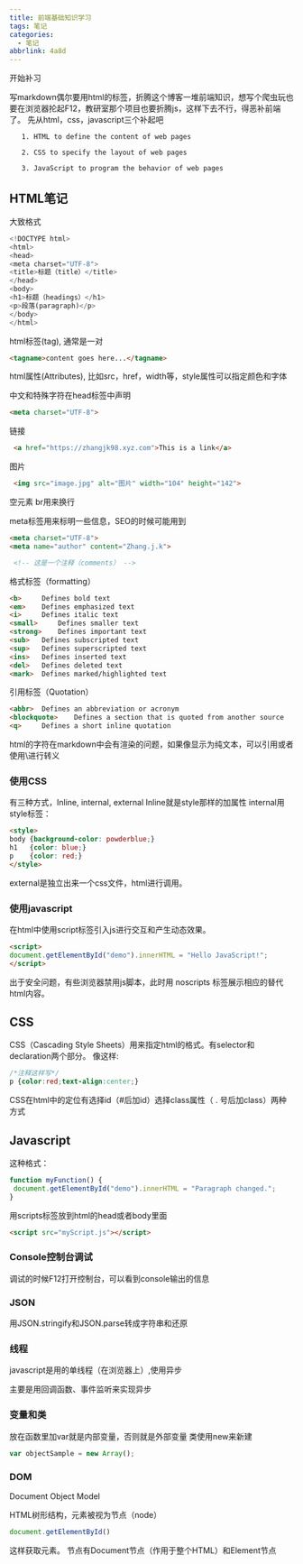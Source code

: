 ```yaml
---
title: 前端基础知识学习
tags: 笔记
categories:
  - 笔记
abbrlink: 4a8d
---
```

开始补习
<!--more-->
写markdown偶尔要用html的标签，折腾这个博客一堆前端知识，想写个爬虫玩也要在浏览器抡起F12，教研室那个项目也要折腾js，这样下去不行，得恶补前端了。
先从html，css，javascript三个补起吧

```text
   1. HTML to define the content of web pages

   2. CSS to specify the layout of web pages

   3. JavaScript to program the behavior of web pages
```

## HTML笔记

大致格式

```python
<!DOCTYPE html>
<html>
<head>
<meta charset="UTF-8">
<title>标题（title）</title>
</head>
<body>
<h1>标题（headings）</h1>
<p>段落(paragraph)</p>
</body>
</html>
```

html标签(tag), 通常是一对

```html
<tagname>content goes here...</tagname>
```

html属性(Attributes), 比如src，href，width等，style属性可以指定颜色和字体

中文和特殊字符在head标签中声明

```html
<meta charset="UTF-8">
```

链接

```html
 <a href="https://zhangjk98.xyz.com">This is a link</a>
```

图片

```html
 <img src="image.jpg" alt="图片" width="104" height="142">
```

空元素 br用来换行

meta标签用来标明一些信息，SEO的时候可能用到

```html
<meta charset="UTF-8">
<meta name="author" content="Zhang.j.k">
```

```html
 <!-- 这是一个注释（comments） -->
```

格式标签（formatting）

```html
<b> 	Defines bold text
<em> 	Defines emphasized text
<i> 	Defines italic text
<small> 	Defines smaller text
<strong> 	Defines important text
<sub> 	Defines subscripted text
<sup> 	Defines superscripted text
<ins> 	Defines inserted text
<del> 	Defines deleted text
<mark> 	Defines marked/highlighted text
```

引用标签（Quotation）

```html
<abbr> 	Defines an abbreviation or acronym
<blockquote> 	Defines a section that is quoted from another source
<q> 	Defines a short inline quotation
```

html的字符在markdown中会有渲染的问题，如果像显示为纯文本，可以引用或者使用\进行转义

### 使用CSS

有三种方式，Inline, internal, external
Inline就是style那样的加属性
internal用style标签：

```html
<style>
body {background-color: powderblue;}
h1   {color: blue;}
p    {color: red;}
</style>
```

external是独立出来一个css文件，html进行调用。

### 使用javascript

在html中使用script标签引入js进行交互和产生动态效果。

```html
<script>
document.getElementById("demo").innerHTML = "Hello JavaScript!";
</script>
```

出于安全问题，有些浏览器禁用js脚本，此时用 noscripts 标签展示相应的替代html内容。

## CSS

CSS（Cascading Style Sheets）用来指定html的格式。有selector和declaration两个部分。
像这样:

```css
/*注释这样写*/
p {color:red;text-align:center;}
```

CSS在html中的定位有选择id（#后加id）选择class属性（ . 号后加class）两种方式

## Javascript

这种格式：

```javascript
function myFunction() {
 document.getElementById("demo").innerHTML = "Paragraph changed.";
}
```

用scripts标签放到html的head或者body里面

```html
<script src="myScript.js"></script>
```

### Console控制台调试

调试的时候F12打开控制台，可以看到console输出的信息

### JSON

用JSON.stringify和JSON.parse转成字符串和还原

### 线程

javascript是用的单线程（在浏览器上）,使用异步

主要是用回调函数、事件监听来实现异步

### 变量和类

放在函数里加var就是内部变量，否则就是外部变量
类使用new来新建

```javascript
var objectSample = new Array();
```

### DOM

Document Object Model

HTML树形结构，元素被视为节点（node）

```javascript
document.getElementById()
```

这样获取元素。
节点有Document节点（作用于整个HTML）和Element节点
